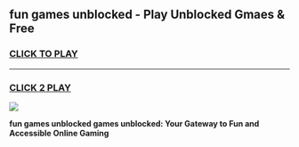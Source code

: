 
## fun games unblocked - Play Unblocked Gmaes & Free
<h3>
<a href="https://premium.freeplayer.one?title=fun_games_unblocked&ref=20F">CLICK TO PLAY</a></h3>
<hr>

<h3>
<a href="https://premium.freeplayer.one?title=fun_games_unblocked&ref=20F">CLICK 2 PLAY</a>
  
</h3>

<a href="https://premium.freeplayer.one?title=fun_games_unblocked&ref=20F/"><img src="https://clearcache.store/games.png"></a>


**fun games unblocked games unblocked: Your Gateway to Fun and Accessible Online Gaming**
